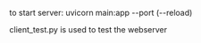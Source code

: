 to start server:
uvicorn main:app --port <port> (--reload)

client_test.py is used to test the webserver
